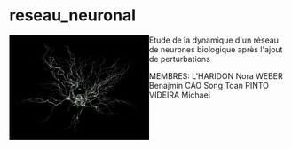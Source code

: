 # reseau_neuronal
<img align="left" src="Annexes/Images/neurone_illustration.png" width="50%">
Etude de la dynamique d'un réseau de neurones biologique après l'ajout de perturbations 

MEMBRES: 
L'HARIDON Nora
WEBER Benajmin
CAO Song Toan 
PINTO VIDEIRA Michael
